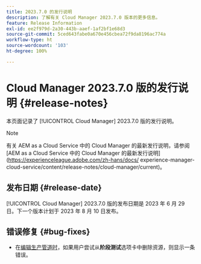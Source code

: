 ```yaml
---
title: 2023.7.0 的发行说明
description: 了解有关 Cloud Manager 2023.7.0 版本的更多信息。
feature: Release Information
exl-id: ee2f979d-2a30-443b-aaef-1af2bf1e68d3
source-git-commit: 5ced643fabe0a670e456cbea72f9da8196ac774a
workflow-type: ht
source-wordcount: '103'
ht-degree: 100%

---
```


# Cloud Manager 2023.7.0 版的发行说明 {#release-notes}

本页面记录了 [!UICONTROL Cloud Manager] 2023.7.0 版的发行说明。

>[!NOTE]
>
>有关 AEM as a Cloud Service 中的 Cloud Manager 的最新发行说明，请参阅 [AEM as a Cloud Service 中的 Cloud Manager 的最新发行说明](https://experienceleague.adobe.com/zh-hans/docs/ experience-manager-cloud-service/content/release-notes/cloud-manager/current)。

## 发布日期 {#release-date}

[!UICONTROL Cloud Manager] 2023.7.0 版的发布日期是 2023 年 6 月 29 日。下一个版本计划于 2023 年 8 月 10 日发布。

## 错误修复 {#bug-fixes}

* 在[编辑生产管道时](/help/using/managing-pipelines.md#editing-pipelines)，如果用户尝试从&#x200B;**阶段测试**&#x200B;选项卡中删除资源，则显示一条错误。
